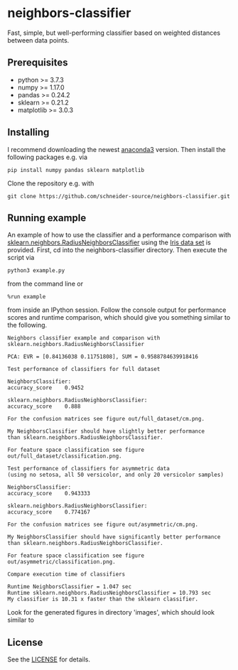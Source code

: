 # neighbors-classifier

Fast, simple, but well-performing classifier based on weighted distances between 
data points. 

## Prerequisites

* python >= 3.7.3
* numpy >= 1.17.0
* pandas >= 0.24.2
* sklearn >= 0.21.2
* matplotlib >= 3.0.3

## Installing

I recommend downloading the newest 
[anaconda3](https://www.anaconda.com/distribution/#download-section) version. 
Then install the following packages e.g. via

```
pip install numpy pandas sklearn matplotlib
```

Clone the repository e.g. with 

```
git clone https://github.com/schneider-source/neighbors-classifier.git
```

## Running example

An example of how to use the classifier and a performance comparison with 
[sklearn.neighbors.RadiusNeighborsClassifier](https://scikit-learn.org/stable/modules/generated/sklearn.neighbors.RadiusNeighborsClassifier.html)
using the [Iris data set](https://en.wikipedia.org/wiki/Iris_flower_data_set) is provided. 
First, cd into the neighbors-classifier directory. Then execute the script via

```
python3 example.py
```

from the command line or

```
%run example
```

from inside an IPython session. Follow the console output for performance scores
and runtime comparison, which should give you something similar to the following. 

```
Neighbors classifier example and comparison with 
sklearn.neighbors.RadiusNeighborsClassifier

PCA: EVR = [0.84136038 0.11751808], SUM = 0.9588784639918416

Test performance of classifiers for full dataset

NeighborsClassifier:
accuracy_score    0.9452

sklearn.neighbors.RadiusNeighborsClassifier:
accuracy_score    0.888

For the confusion matrices see figure out/full_dataset/cm.png.

My NeighborsClassifier should have slightly better performance
than sklearn.neighbors.RadiusNeighborsClassifier.

For feature space classification see figure out/full_dataset/classification.png.

Test performance of classifiers for asymmetric data
(using no setosa, all 50 versicolor, and only 20 versicolor samples)

NeighborsClassifier:
accuracy_score    0.943333

sklearn.neighbors.RadiusNeighborsClassifier:
accuracy_score    0.774167

For the confusion matrices see figure out/asymmetric/cm.png.

My NeighborsClassifier should have significantly better performance
than sklearn.neighbors.RadiusNeighborsClassifier.

For feature space classification see figure out/asymmetric/classification.png.

Compare execution time of classifiers

Runtime NeighborsClassifier = 1.047 sec
Runtime sklearn.neighbors.RadiusNeighborsClassifier = 10.793 sec
My classifier is 10.31 x faster than the sklearn classifier.
```

Look for the generated figures in directory 'images', which should look similar to

## License

See the [LICENSE](LICENSE) for details.


